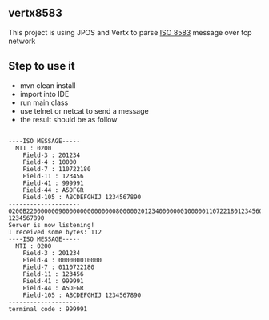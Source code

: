 ## vertx8583

This project is using JPOS and Vertx to parse [ISO 8583](https://en.wikipedia.org/wiki/ISO_8583) message over tcp network

##  Step to use it

* mvn clean install
* import into IDE
* run main class
* use telnet or netcat to send a message
* the result should be as follow

```

----ISO MESSAGE-----
  MTI : 0200
    Field-3 : 201234
    Field-4 : 10000
    Field-7 : 110722180
    Field-11 : 123456
    Field-41 : 999991
    Field-44 : A5DFGR
    Field-105 : ABCDEFGHIJ 1234567890
--------------------
0200B220000000900000000000000080000020123400000001000001107221801234560699999106A5DFGR021ABCDEFGHIJ 1234567890
Server is now listening!
I received some bytes: 112
----ISO MESSAGE-----
  MTI : 0200
    Field-3 : 201234
    Field-4 : 000000010000
    Field-7 : 0110722180
    Field-11 : 123456
    Field-41 : 999991
    Field-44 : A5DFGR
    Field-105 : ABCDEFGHIJ 1234567890
--------------------
terminal code : 999991

```
